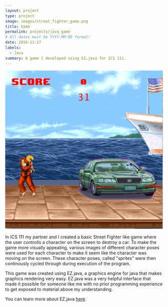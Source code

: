 ```yaml
---
layout: project
type: project
image: images/street_fighter_game.png
title: Game
permalink: projects/java_game
# All dates must be YYYY-MM-DD format!
date: 2016-11-27
labels:
  - Java
summary: A game I developed using EZ.java for ICS 111.
---
```


  <img class="ui image" src="../images/street_fighter_game.png">
  

In ICS 111 my partner and I created a basic Street Fighter like game where the user controlls a character on the screen to destroy a car. To make the game more visually appealing, various images of different character poses were used for each character to make it seem like the character was moving on the screen. These character poses, called "sprites" were then continously cycled through during execution of the program. 

This game was created using EZ.java, a graphics engine for java that makes graphics rendering very easy. EZ.java was a very helpful interface that made it possible for someone like me with no prior programming experience to get exposed to material above my understanding. 

You can learn more about EZ.java [here](http://www2.hawaii.edu/~dylank/ics111/).


